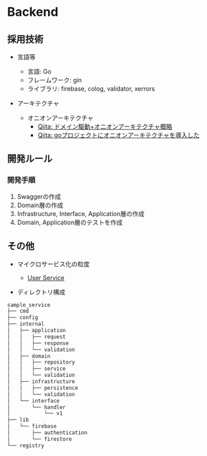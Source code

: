 # Backend

## 採用技術

* 言語等
  * 言語: Go
  * フレームワーク: gin
  * ライブラリ: firebase, colog, validator, xerrors

* アーキテクチャ
  * オニオンアーキテクチャ
    * [Qiita: ドメイン駆動+オニオンアーキテクチャ概略](https://qiita.com/little_hand_s/items/2040fba15d90b93fc124)
    * [Qiita: goプロジェクトにオニオンアーキテクチャを導入した](https://qiita.com/nanamen/items/f37d1047368929e377fd)

## 開発ルール

### 開発手順

1. Swaggerの作成
2. Domain層の作成
3. Infrastructure, Interface, Application層の作成
4. Domain, Application層のテストを作成

## その他

* マイクロサービス化の粒度
  * [User Service](https://github.com/16francs/gran/tree/master/doc/02_backend/02_user_api)

* ディレクトリ構成

```sh
sample_service
├── cmd
├── config
├── internal
│   ├── application
│   │   ├── request
│   │   ├── response
│   │   └── validation
│   ├── domain
│   │   ├── repository
│   │   ├── service
│   │   └── validation
│   ├── infrastructure
│   │   ├── persistence
│   │   └── validation
│   └── interface
│       └── handler
│           └── v1
├── lib
│   └── firebase
│       ├── authentication
│       └── firestore
└── registry
```
